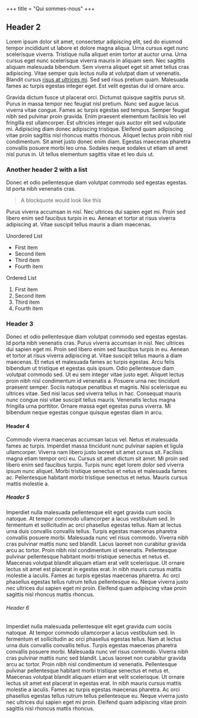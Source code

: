 +++
title = "Qui sommes-nous"
+++

## Header 2

Lorem ipsum dolor sit amet, consectetur adipiscing elit, sed do eiusmod tempor incididunt ut labore et dolore magna aliqua. Urna cursus eget nunc scelerisque viverra. Tristique nulla aliquet enim tortor at auctor urna. Urna cursus eget nunc scelerisque viverra mauris in aliquam sem. Nec sagittis aliquam malesuada bibendum. Sem viverra aliquet eget sit amet tellus cras adipiscing. Vitae semper quis lectus nulla at volutpat diam ut venenatis. Blandit cursus [risus at ultrices mi](https://adrianfaith.ca). Sed sed risus pretium quam. Malesuada fames ac turpis egestas integer eget. Est velit egestas dui id ornare arcu.

Gravida dictum fusce ut placerat orci. Dictumst quisque sagittis purus sit. Purus in massa tempor nec feugiat nisl pretium. Nunc sed augue lacus viverra vitae congue. Fames ac turpis egestas sed tempus. Semper feugiat nibh sed pulvinar proin gravida. Enim praesent elementum facilisis leo vel fringilla est ullamcorper. Est ultricies integer quis auctor elit sed vulputate mi. Adipiscing diam donec adipiscing tristique. Eleifend quam adipiscing vitae proin sagittis nisl rhoncus mattis rhoncus. Aliquet lectus proin nibh nisl condimentum. Sit amet justo donec enim diam. Egestas maecenas pharetra convallis posuere morbi leo urna. Sodales neque sodales ut etiam sit amet nisl purus in. Ut tellus elementum sagittis vitae et leo duis ut.

### Another header 2 with a list 

Donec et odio pellentesque diam volutpat commodo sed egestas egestas. Id porta nibh venenatis cras. 

> A blockquote would look like this 

Purus viverra accumsan in nisl. Nec ultrices dui sapien eget mi. Proin sed libero enim sed faucibus turpis in eu. Aenean et tortor at risus viverra adipiscing at. Vitae suscipit tellus mauris a diam maecenas.

Unordered List 

* First item
* Second item
* Third item
* Fourth item

Ordered List 

1. First item
2. Second item
3. Third item
4. Fourth item 






### Header 3

Donec et odio pellentesque diam volutpat commodo sed egestas egestas. Id porta nibh venenatis cras. Purus viverra accumsan in nisl. Nec ultrices dui sapien eget mi. Proin sed libero enim sed faucibus turpis in eu. Aenean et tortor at risus viverra adipiscing at. Vitae suscipit tellus mauris a diam maecenas. Et netus et malesuada fames ac turpis egestas. Arcu felis bibendum ut tristique et egestas quis ipsum. Odio pellentesque diam volutpat commodo sed. Ut eu sem integer vitae justo eget. Aliquet lectus proin nibh nisl condimentum id venenatis a. Posuere urna nec tincidunt praesent semper. Sociis natoque penatibus et magnis. Nisi scelerisque eu ultrices vitae. Sed nisi lacus sed viverra tellus in hac. Consequat mauris nunc congue nisi vitae suscipit tellus mauris. Venenatis lectus magna fringilla urna porttitor. Ornare massa eget egestas purus viverra. Mi bibendum neque egestas congue quisque egestas diam in arcu.

#### Header 4 

Commodo viverra maecenas accumsan lacus vel. Netus et malesuada fames ac turpis. Imperdiet massa tincidunt nunc pulvinar sapien et ligula ullamcorper. Viverra nam libero justo laoreet sit amet cursus sit. Facilisis magna etiam tempor orci eu. Cursus sit amet dictum sit amet. Mi proin sed libero enim sed faucibus turpis. Turpis nunc eget lorem dolor sed viverra ipsum nunc aliquet. Morbi tristique senectus et netus et malesuada fames ac. Pellentesque habitant morbi tristique senectus et netus. Mauris cursus mattis molestie a.

##### Header 5

Imperdiet nulla malesuada pellentesque elit eget gravida cum sociis natoque. At tempor commodo ullamcorper a lacus vestibulum sed. In fermentum et sollicitudin ac orci phasellus egestas tellus. Nam at lectus urna duis convallis convallis tellus. Turpis egestas maecenas pharetra convallis posuere morbi. Malesuada nunc vel risus commodo. Viverra nibh cras pulvinar mattis nunc sed blandit. Lacus laoreet non curabitur gravida arcu ac tortor. Proin nibh nisl condimentum id venenatis. Pellentesque pulvinar pellentesque habitant morbi tristique senectus et netus et. Maecenas volutpat blandit aliquam etiam erat velit scelerisque. Ut ornare lectus sit amet est placerat in egestas erat. In nibh mauris cursus mattis molestie a iaculis. Fames ac turpis egestas maecenas pharetra. Ac orci phasellus egestas tellus rutrum tellus pellentesque eu. Neque viverra justo nec ultrices dui sapien eget mi proin. Eleifend quam adipiscing vitae proin sagittis nisl rhoncus mattis rhoncus.

###### Header 6

Imperdiet nulla malesuada pellentesque elit eget gravida cum sociis natoque. At tempor commodo ullamcorper a lacus vestibulum sed. In fermentum et sollicitudin ac orci phasellus egestas tellus. Nam at lectus urna duis convallis convallis tellus. Turpis egestas maecenas pharetra convallis posuere morbi. Malesuada nunc vel risus commodo. Viverra nibh cras pulvinar mattis nunc sed blandit. Lacus laoreet non curabitur gravida arcu ac tortor. Proin nibh nisl condimentum id venenatis. Pellentesque pulvinar pellentesque habitant morbi tristique senectus et netus et. Maecenas volutpat blandit aliquam etiam erat velit scelerisque. Ut ornare lectus sit amet est placerat in egestas erat. In nibh mauris cursus mattis molestie a iaculis. Fames ac turpis egestas maecenas pharetra. Ac orci phasellus egestas tellus rutrum tellus pellentesque eu. Neque viverra justo nec ultrices dui sapien eget mi proin. Eleifend quam adipiscing vitae proin sagittis nisl rhoncus mattis rhoncus.